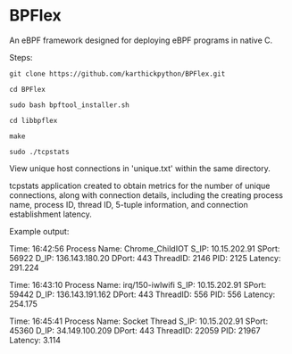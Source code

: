 # BPFlex
   An eBPF framework designed for deploying eBPF programs in native C.

Steps:

    git clone https://github.com/karthickpython/BPFlex.git

    cd BPFlex
    
    sudo bash bpftool_installer.sh
    
    cd libbpflex
    
    make
    
    sudo ./tcpstats

View unique host connections in 'unique.txt' within the same directory.


tcpstats application created to obtain metrics for the number of unique connections, along with connection details, including the creating process name, process ID, thread ID, 5-tuple information, and connection establishment latency.


Example output:


 Time: 16:42:56 Process Name: Chrome_ChildIOT    S_IP: 10.15.202.91    SPort: 56922   D_IP: 136.143.180.20   DPort: 443    ThreadID: 2146    PID: 2125     Latency: 291.224

 
 Time: 16:43:10 Process Name: irq/150-iwlwifi    S_IP: 10.15.202.91    SPort: 59442   D_IP: 136.143.191.162   DPort: 443    ThreadID: 556    PID: 556     Latency: 254.175


Time: 16:45:41 Process Name: Socket Thread    S_IP: 10.15.202.91    SPort: 45360   D_IP: 34.149.100.209   DPort: 443    ThreadID: 22059    PID: 21967     Latency: 3.114



